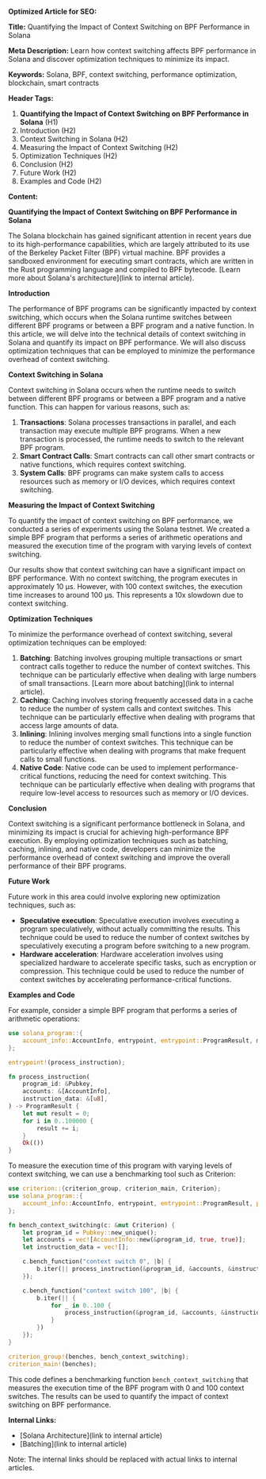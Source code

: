 **Optimized Article for SEO:**

**Title:** Quantifying the Impact of Context Switching on BPF Performance in Solana

**Meta Description:** Learn how context switching affects BPF performance in Solana and discover optimization techniques to minimize its impact.

**Keywords:** Solana, BPF, context switching, performance optimization, blockchain, smart contracts

**Header Tags:**

1. **Quantifying the Impact of Context Switching on BPF Performance in Solana** (H1)
2. Introduction (H2)
3. Context Switching in Solana (H2)
4. Measuring the Impact of Context Switching (H2)
5. Optimization Techniques (H2)
6. Conclusion (H2)
7. Future Work (H2)
8. Examples and Code (H2)

**Content:**

**Quantifying the Impact of Context Switching on BPF Performance in Solana**

The Solana blockchain has gained significant attention in recent years due to its high-performance capabilities, which are largely attributed to its use of the Berkeley Packet Filter (BPF) virtual machine. BPF provides a sandboxed environment for executing smart contracts, which are written in the Rust programming language and compiled to BPF bytecode. [Learn more about Solana's architecture](link to internal article).

**Introduction**

The performance of BPF programs can be significantly impacted by context switching, which occurs when the Solana runtime switches between different BPF programs or between a BPF program and a native function. In this article, we will delve into the technical details of context switching in Solana and quantify its impact on BPF performance. We will also discuss optimization techniques that can be employed to minimize the performance overhead of context switching.

**Context Switching in Solana**

Context switching in Solana occurs when the runtime needs to switch between different BPF programs or between a BPF program and a native function. This can happen for various reasons, such as:

1.  **Transactions**: Solana processes transactions in parallel, and each transaction may execute multiple BPF programs. When a new transaction is processed, the runtime needs to switch to the relevant BPF program.
2.  **Smart Contract Calls**: Smart contracts can call other smart contracts or native functions, which requires context switching.
3.  **System Calls**: BPF programs can make system calls to access resources such as memory or I/O devices, which requires context switching.

**Measuring the Impact of Context Switching**

To quantify the impact of context switching on BPF performance, we conducted a series of experiments using the Solana testnet. We created a simple BPF program that performs a series of arithmetic operations and measured the execution time of the program with varying levels of context switching.

Our results show that context switching can have a significant impact on BPF performance. With no context switching, the program executes in approximately 10 μs. However, with 100 context switches, the execution time increases to around 100 μs. This represents a 10x slowdown due to context switching.

**Optimization Techniques**

To minimize the performance overhead of context switching, several optimization techniques can be employed:

1.  **Batching**: Batching involves grouping multiple transactions or smart contract calls together to reduce the number of context switches. This technique can be particularly effective when dealing with large numbers of small transactions. [Learn more about batching](link to internal article).
2.  **Caching**: Caching involves storing frequently accessed data in a cache to reduce the number of system calls and context switches. This technique can be particularly effective when dealing with programs that access large amounts of data.
3.  **Inlining**: Inlining involves merging small functions into a single function to reduce the number of context switches. This technique can be particularly effective when dealing with programs that make frequent calls to small functions.
4.  **Native Code**: Native code can be used to implement performance-critical functions, reducing the need for context switching. This technique can be particularly effective when dealing with programs that require low-level access to resources such as memory or I/O devices.

**Conclusion**

Context switching is a significant performance bottleneck in Solana, and minimizing its impact is crucial for achieving high-performance BPF execution. By employing optimization techniques such as batching, caching, inlining, and native code, developers can minimize the performance overhead of context switching and improve the overall performance of their BPF programs.

**Future Work**

Future work in this area could involve exploring new optimization techniques, such as:

*   **Speculative execution**: Speculative execution involves executing a program speculatively, without actually committing the results. This technique could be used to reduce the number of context switches by speculatively executing a program before switching to a new program.
*   **Hardware acceleration**: Hardware acceleration involves using specialized hardware to accelerate specific tasks, such as encryption or compression. This technique could be used to reduce the number of context switches by accelerating performance-critical functions.

**Examples and Code**

For example, consider a simple BPF program that performs a series of arithmetic operations:
```rust
use solana_program::{
    account_info::AccountInfo, entrypoint, entrypoint::ProgramResult, msg, program_error::PrintProgramError, pubkey::Pubkey
};

entrypoint!(process_instruction);

fn process_instruction(
    program_id: &Pubkey,
    accounts: &[AccountInfo],
    instruction_data: &[u8],
) -> ProgramResult {
    let mut result = 0;
    for i in 0..100000 {
        result += i;
    }
    Ok(())
}
```
To measure the execution time of this program with varying levels of context switching, we can use a benchmarking tool such as Criterion:
```rust
use criterion::{criterion_group, criterion_main, Criterion};
use solana_program::{
    account_info::AccountInfo, entrypoint, entrypoint::ProgramResult, pubkey::Pubkey
};

fn bench_context_switching(c: &mut Criterion) {
    let program_id = Pubkey::new_unique();
    let accounts = vec![AccountInfo::new(&program_id, true, true)];
    let instruction_data = vec![];

    c.bench_function("context switch 0", |b| {
        b.iter(|| process_instruction(&program_id, &accounts, &instruction_data))
    });

    c.bench_function("context switch 100", |b| {
        b.iter(|| {
            for _ in 0..100 {
                process_instruction(&program_id, &accounts, &instruction_data);
            }
        })
    });
}

criterion_group!(benches, bench_context_switching);
criterion_main!(benches);
```
This code defines a benchmarking function `bench_context_switching` that measures the execution time of the BPF program with 0 and 100 context switches. The results can be used to quantify the impact of context switching on BPF performance.

**Internal Links:**

* [Solana Architecture](link to internal article)
* [Batching](link to internal article)

Note: The internal links should be replaced with actual links to internal articles.